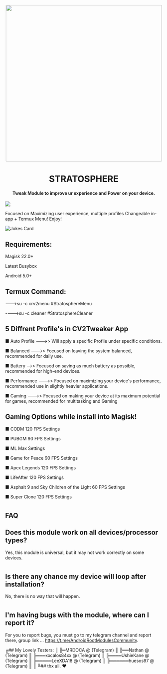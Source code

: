  

 <p align="center"><a href="https://t.me/AndroidRootModulesCommunity"><img src="https://i.imgur.com/WwVdb9D.png" width="500"></a></p>  
 <h1 align="center"><b> STRATOSPHERE </b></h1> 
 <h4 align="center">Tweak Module to improve ur experience and Power on your device.</h4>

 <a href="https://t.me/AndroidRootModulesCommunity"><img src="https://img.shields.io/badge/Join-Telegram%20Channel-red.svg?logo=Telegram"></a>

Focused on Maximizing user experience, multiple profiles Changeable in-app + Termux Menu! Enjoy!
 

![​Jokes Card​](https://readme-jokes.vercel.app/api)<br>


## Requirements:
Magisk 22.0+

Latest Busybox

Android 5.0+

## Termux Command:
--->su -c crv2menu #StratosphereMenu


---->su -c cleaner  #StratosphereCleaner


## 5 Diffrent Profile's in CV2Tweaker App
■ Auto Profile
--->> Will apply a specific Profile under specific conditions.

■ Balanced
--->> Focused on leaving the system balanced, recommended for daily use.

■ Battery
-->> Focused on saving as much battery as possible, recommended for high-end devices.

■ Performance
--->> Focused on maximizing your device's performance, recommended use in slightly heavier applications.

■ Gaming
--->> Focused on making your device at its maximum potential for games, recommended for multitasking and Gaming 

## Gaming Options while install into Magisk!
■ CODM 120 FPS Settings

■ PUBGM 90 FPS Settings

■ ML Max Settings

■ Game for Peace 90 FPS Settings

■ Apex Legends 120 FPS Settings

■ LifeAfter 120 FPS Settings

■ Asphalt 9 and Sky Children of the Light 60 FPS Settings

■ Super Clone 120 FPS Settings


#
## FAQ

## Does this module work on all devices/processor types? 
Yes, this module is universal, but it may not work correctly on some devices.

#

## Is there any chance my device will loop after installation? 
No, there is no way that will happen.

#

## I'm having bugs with the module, where can I report it? 
For you to report bugs, you must go to my telegram channel and report there, group link ... https://t.me/AndroidRootModulesCommunity.



╔## My Lovely Testers:
║
╠═MRDOCA @ (Telegram)
║
╠══Nathan @ (Telegram)
║
╠═══xxcalos84xx @ (Telegram)
║
╠════UshieKane @ (Telegram)
║
╠═════LeeXDA18 @ (Telegram)
║
╠══════huesos97 @ (Telegram)
║
║
╚## thx all. ❤️

